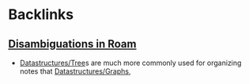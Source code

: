 
# Backlinks
## [Disambiguations in Roam](<Disambiguations in Roam.md>)
- [Datastructures/Tree](<../Datastructures/Tree.md>)s are much more commonly used for organizing notes that [Datastructures/Graphs](<../Datastructures/Graphs.md>),


